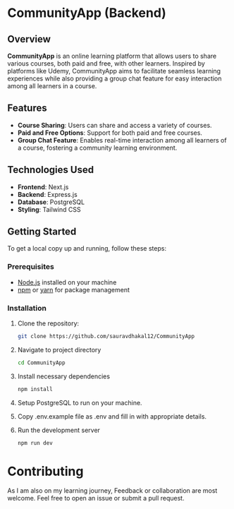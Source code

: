 # CommunityApp (Backend)

## Overview
**CommunityApp** is an online learning platform that allows users to share various courses, both paid and free, with other learners. Inspired by platforms like Udemy, CommunityApp aims to facilitate seamless learning experiences while also providing a group chat feature for easy interaction among all learners in a course.

## Features
- **Course Sharing**: Users can share and access a variety of courses.
- **Paid and Free Options**: Support for both paid and free courses.
- **Group Chat Feature**: Enables real-time interaction among all learners of a course, fostering a community learning environment.

## Technologies Used
- **Frontend**: Next.js
- **Backend**: Express.js
- **Database**: PostgreSQL
- **Styling**: Tailwind CSS

## Getting Started
To get a local copy up and running, follow these steps:

### Prerequisites
- [Node.js](https://nodejs.org/en/) installed on your machine
- [npm](https://www.npmjs.com/) or [yarn](https://yarnpkg.com/) for package management

### Installation
1. Clone the repository:
   ```bash
   git clone https://github.com/sauravdhakal12/CommunityApp
    ```
    
2. Navigate to project directory
    ```bash
    cd CommunityApp
    ```

3. Install necessary dependencies
    ```bash
    npm install
    ```

4. Setup PostgreSQL to run on your machine.
5. Copy .env.example file as .env and fill in with appropriate details.
6. Run the development server
    ```bash
    npm run dev
    ```
    
# Contributing
As I am also on my learning journey, Feedback or collaboration are most welcome. Feel free to open an issue or submit a pull request.

